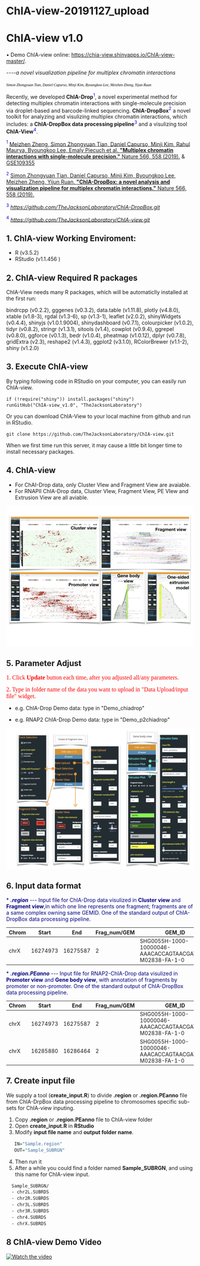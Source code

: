 # ChIA-view-20191127_upload
 
# ChIA-view v1.0

• Demo	ChIA-view online: https://chia-view.shinyapps.io/ChIA-view-master/.

*----a novel visualization pipeline for multiplex chromatin interactions*

<font size="1" color="black" face="verdana">*Simon Zhongyuan Tian, Daniel Capurso, Minji Kim, Byoungkoo Lee, Meizhen Zheng, Yijun Ruan*</font>

Recently, we developed **ChIA-Drop**<span style="color:blue"><sup>1</sup></span>, a novel experimental method for detecting multiplex chromatin interactions with single-molecule precision via droplet-based and barcode-linked sequencing. **ChIA-DropBox**<span style="color:blue"><sup>2</sup></span>  a novel toolkit for analyzing and visulizing multiplex chromatin interactions, which includes:  a **ChIA-DropBox data processing pipeline**<span style="color:blue"><sup>3</sup></span> and a visulizing tool **ChIA-View**<span style="color:blue"><sup>4</sup></span>.

<span style="color:blue"><sup>1</sup></span>  [Meizhen Zheng, Simon Zhongyuan Tian, Daniel Capurso, Minji Kim, Rahul Maurya, Byoungkoo Lee, Emaly Piecuch et al. **"Multiplex chromatin interactions with single-molecule precision."**  Nature 566, 558 (2019).](https://www.nature.com/articles/s41586-019-0949-1) & [GSE109355](https://www.ncbi.nlm.nih.gov/geo/query/acc.cgi?acc=GSE109355) 

<span style="color:blue"><sup>2</sup></span>  [Simon Zhongyuan Tian, Daniel Capurso, Minji Kim, Byoungkoo Lee, Meizhen Zheng, Yijun Ruan. **"ChIA-DropBox: a novel analysis and visualization pipeline for multiplex chromatin interactions."**  Nature 566, 558 (2019).](https://doi.org/10.1101/613034)

<span style="color:blue"><sup>3</sup></span> *https://github.com/TheJacksonLaboratory/ChIA-DropBox.git*

<span style="color:blue"><sup>4</sup></span> *https://github.com/TheJacksonLaboratory/ChIA-view.git*

## 1. ChIA-view Working Enviroment:

* R (v3.5.2)
* RStudio (v1.1.456 )

## 2. ChIA-view Required R packages

ChIA-View needs many R packages, which will be automaticlly installed at the first run:

bindrcpp (v0.2.2), gggenes (v0.3.2), data.table (v1.11.8), plotly (v4.8.0), xtable (v1.8-3), rgdal (v1.3-6), sp (v1.3-1), leaflet (v2.0.2), shinyWidgets (v0.4.4), shinyjs (v1.0.1.9004), shinydashboard (v0.7.1), colourpicker (v1.0.2), tidyr (v0.8.2), stringr (v1.3.1), sitools (v1.4), cowplot (v0.9.4), ggrepel (v0.8.0), ggforce (v0.1.3), bedr (v1.0.4), pheatmap (v1.0.12), dplyr (v0.7.8), gridExtra (v2.3), reshape2 (v1.4.3), ggplot2 (v3.1.0), RColorBrewer (v1.1-2), shiny (v1.2.0)

##  3. Execute ChIA-view

By typing following code in RStudio on your computer, you can easily run ChIA-view. 

```{r}
if (!require("shiny")) install.packages("shiny")
runGitHub("ChIA-view_v1.0", "TheJacksonLaboratory")

```

Or you can download ChIA-View to your local machine from github and run in RStudio.

```{bash}
git clone https://github.com/TheJacksonLaboratory/ChIA-view.git
```
When we first time run this server, it may cause a little bit longer time to install necessary packages.

##  4. ChIA-view 

 * For ChAI-Drop data, only Cluster VIew and Fragment View are avaiable. 
 * For RNAPII ChIA-Drop data, Cluster VIew, Fragment View, PE VIew and Extrusion View are all aviable.

<img src="CHIAVIEW_SCREENSHOT.001.jpeg" /> 

##  5. Parameter Adjust

<font size="3" color="red" face="verdana"> 1. Click **Update** button each time, after you adjusted all/any parameters.</font>

<font size="3" color="red" face="verdana"> 2. Type in folder name of the data you want to upload in "Data Upload/input file" widget.</font>

* e.g. ChIA-Drop Demo data: type in "Demo_chiadrop"

* e.g. RNAP2 ChIA-Drop Demo data: type in "Demo_p2chiadrop"

<img src="CHIAVIEW_SCREENSHOT.002.jpeg"/> 

## 6. Input data format


<span style="color:navy">* <b><i>.region</i></b> --- Input file for ChIA-Drop data visulized in **Cluster view** and **Fragment view**,in which one line represents one fragment; fragments are of a same complex owning same GEMID. One of the standard output of ChIA-DropBox data processing pipeline.</span>

 |Chrom|Start|End|Frag_num/GEM|GEM_ID|
 |---|---|---|---|---|
 |chrX|16274973|16275587|2|SHG0055H-1000-10000046-AAACACCAGTAACGATBX1-M02838-FA-1-0|

<span style="color:navy">* <b><i>.region.PEanno</i></b> --- Input file for RNAP2-ChIA-Drop data visulized in **Promoter view** and **Gene body view**, with annotation of fragments by promoter or non-promoter. One of the standard output of ChIA-DropBox data processing pipeline.</span>
  
 |Chrom|Start|End|Frag_num/GEM|GEM_ID|PEanno|
 |---|---|---|---|---|---|
 |chrX|16274973|16275587|2|SHG0055H-1000-10000046-AAACACCAGTAACGATBX1-M02838-FA-1-0|P|
 |chrX|16285880|16286464|2|SHG0055H-1000-10000046-AAACACCAGTAACGATBX1-M02838-FA-1-0|E|
 
 
## 7. Create input file
 
We supply a tool (**create_input.R**) to divide **.region** or **.region.PEanno** file from ChIA-DrpBox data processing pipeline to chromosomes specific sub-sets for ChIA-view inputing.
 
1. Copy **.region** or **.region.PEanno** file to ChIA-view folder
2. Open **create_input.R** in **RStudio** 
3. Modify **input file name** and **output folder name**.  
``` r
   IN="Sample.region"
   OUT="Sample_SUBRGN"
```
4. Then run it
5. After a while you could find a folder named **Sample_SUBRGN**, and using this name for ChIA-view input.
``` bash
  Sample_SUBRGN/
  - chr2L.SUBRDS
  - chr2R.SUBRDS
  - chr3L.SUBRDS
  - chr3R.SUBRDS
  - chr4.SUBRDS
  - chrX.SUBRDS
```

## 8 ChIA-view Demo Video 
[![Watch the video](https://github.com/TheJacksonLaboratory/ChIA-view/blob/master/demopic2.002.jpeg)](https://youtu.be/Hwt2XPzLfRY)
